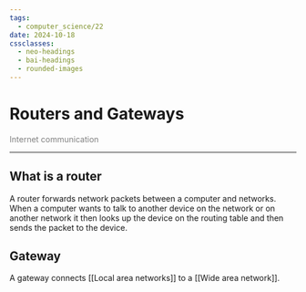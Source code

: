 ```yaml
---
tags:
  - computer_science/22
date: 2024-10-18
cssclasses:
  - neo-headings
  - bai-headings
  - rounded-images
---
```

# Routers and Gateways
<p class="text-center" style="margin:0;color:gray;">Internet communication</p>

***
## What is a router
A router forwards network packets between a computer and networks. When a computer wants to talk to another device on the network or on another network it then looks up the device on the routing table and then sends the packet to the device.

## Gateway
A gateway connects [[Local area networks]] to a [[Wide area network]].